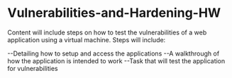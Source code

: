 # Vulnerabilities-and-Hardening-HW
Content will include steps on how to test the vulnerabilities of a web application using a virtual machine.  Steps will include:  

--Detailing how to setup and access the applications 
--A walkthrough of how the application is intended to work 
--Task that will test the application for vulnerabilities


